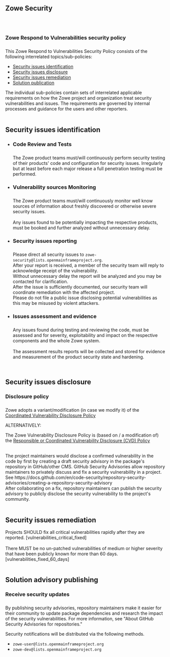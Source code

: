 ---
---

<!-- SPDX-License-Identifier: CC-BY-4.0 -->
<!-- Copyright Contributors to the Zowe project. -->

<section class="whitebackground" style="float: none;">
  <h1 id="download" style="margin-bottom: 2rem">Zowe Security</h1>

<div style="padding-top: 3%">
    <h3 style="margin-bottom: 1.5rem">Zowe Respond to Vulnerabilities <div style="display:none">(Zowe-SSDP-SDLC #ID: ZSSD-LP:RV)</div> security policy</h3>
    This Zowe Respond to Vulnerabilities Security Policy consists of the following interrelated topics/sub-policies:
    <ul>
        <li><a href="#IDENTIFY">Security issues identification <span style="display:none">(Zowe-SSDP-SDLC #ID: ZSSD-LP:RV-ICV-PVM)</span></a></li>
        <li><a href="#DISCLOSE">Security issues disclosure <span style="display:none">(Zowe-SSDP-SDLC #ID: ZSSD-LP:RV-ICV-VDR)</span></a></li>
        <li><a href="#REMEDIATE">Security issues remediation </a></li>
        <li><a href="#ADVISE">Solution publication</a></li>
    </ul>
</div>

<div>
The individual sub-policies contain sets of interrelated applicable requirements on how the Zowe project and organization treat 
security vulnerabilities and issues. The requirements are governed by internal processes and guidance for the users and other reporters.
</div>

<div style="padding-top: 3%">
    <a id="IDENTIFY"/><h2>Security issues identification</h2>
    <ul>    
        <li> 
            <h3 style="margin-bottom: 1.5rem"> Code Review and Tests</h3>
            <p> 
                <span style="display:none">(Zowe-SSDP-SDLC #ID: ZSSD-LP:RV-ICV-CRT)</span>
                The Zowe product teams must/will continuously perform security testing of their products' code and configuration for security issues. 
                Irregularly but at least before each major release a full penetration testing must be performed.
            </p>
        </li>
        <li> 
            <h3 style="margin-bottom: 1.5rem">Vulnerability sources Monitoring</h3>
            <p> 
                <span style="display:none">(Zowe-SSDP-SDLC #ID: ZSSD-LP:RV-ICV-PVM)</span>
                <div>The Zowe product teams must/will continuously monitor well know sources of information about freshly discovered or otherwise severe security issues.</div>
                <br/>
                <div>Any issues found to be potentially impacting the respective products, must be booked and further analyzed without unnecessary delay.</div>
            </p>
        </li>
        <li> 
            <h3 style="margin-bottom: 1.5rem">Security issues reporting</h3>
            <span style="display:none">(Zowe-SSDP-SDLC #ID: ZSSD-LP:RV-ICV-PVM)</span>
            <p>
                Please direct all security issues to <code>zowe-security@lists.openmainframeproject.org</code>. 
                <br/>
                After your report is received, a member of the security team will reply to acknowledge receipt of the vulnerability.
                <br/>
                Without unnecessary delay the report will be analyzed and you may be contacted for clarification.
                <br/>
                After the issue is sufficiently documented, our security team will coordinate remediation with the affected project.
                <br/>
                Please do not file a public issue disclosing potential vulnerabilities as this may be misused by violent attackers. 
            </p>
        </li>
        <li> 
            <h3 style="margin-bottom: 1.5rem"> Issues assessment and evidence</h3>
            <p> 
                <span style="display:none">(Zowe-SSDP-SDLC #ID: ZSSD-LP:RV-ARV)</span>
                <span style="display:none"> (Zowe-SSDP-SDLC #ID: ZSSD-LP:RV-ARV-AEV)</span>
                <span style="display:none"> (NIST-SSF: #REF: SSDF:RV.2.1)</span>
                <div>Any issues found during testing and reviewing the code, must be assessed and for severity, exploitability and impact on the respective components and the whole Zowe system.</div>
                <br/>
                <div>The assessment results reports will be collected and stored for evidence and measurement of the product security state and hardening.</div>
            </p>
        </li>
    </ul> 
</div>

<div style="padding-top: 3%">
    <a id="DISCLOSE"/><h2>Security issues disclosure</h2>
    <h3 style="margin-bottom: 1.5rem">Disclosure policy</h3>
    <p>Zowe adopts a variant/modification (in case we modify it) of the <a href="https://en.wikipedia.org/wiki/Coordinated_vulnerability_disclosure">Coordinated Vulnerability Disclosure Policy</a></p>
    ALTERNATIVELY:
    <p>The Zowe Vulnerability Disclosure Policy is (based on / a modification of) the <a href="">Responsible or Coordinated Vulnerability Disclosure (CVD) Policy</a></p>
    <br/>
    The project maintainers would disclose a confirmed vulnerability in the code by first by creating a draft security advisory in the package's repository in GitHub/other CMS.
    GitHub Security Advisories allow repository maintainers to privately discuss and fix a security vulnerability in a project.
    <br/>See https://docs.github.com/en/code-security/repository-security-advisories/creating-a-repository-security-advisory
    <br/>
    After collaborating on a fix, repository maintainers can publish the security advisory to publicly disclose the security vulnerability to the project's community.
   <div></div>
</div>

<div style="padding-top: 3%">
    <a id="REMEDIATE"/><h2>Security issues remediation</h2>
    <span style="display:none">(Zowe-SSDP-SDLC #ID: ZSSD-LP:RV-ARV)</span>
    <span style="display:none">(NIST-SSF #REF: SSF-A.4.2-B)</span>
    <div>Projects SHOULD fix all critical vulnerabilities rapidly after they are reported. [vulnerabilities_critical_fixed]</div>
    <br/>
    <span style="display:none">(NIST-SSF #REF: SSF-A.4.1-B)</span>
    <div>There MUST be no un-patched vulnerabilities of medium or higher severity that have been publicly known for more than 60 days. [vulnerabilities_fixed_60_days]</div>
</div>

<div style="padding-top: 3%">
    <a id="ADVISE"/><h2>Solution advisory publishing</h2>
    <h3 style="margin-bottom: 1.5rem">Receive security updates</h3> 
    By publishing security advisories, repository maintainers make it easier for their community to update package dependencies and research the impact of the security vulnerabilities. 
    For more information, see "About GitHub Security Advisories for repositories."
    <p>Security notifications will be distributed via the following methods.</p>
    <ul>
    <li><code>zowe-user@lists.openmainframeproject.org</code></li>
    <li><code>zowe-dev@lists.openmainframeproject.org</code></li>
    </ul>
</div>

</section>
